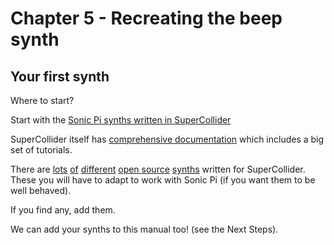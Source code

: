 # Chapter 5 - Recreating the beep synth

## Your first synth

Where to start?

Start with the [Sonic Pi synths written in SuperCollider](https://github.com/sonic-pi-net/sonic-pi/tree/dev/etc/synthdefs/designs/supercollider)

SuperCollider itself has [comprehensive documentation](https://doc.sccode.org/) which includes a big set of tutorials.

There are [lots](https://github.com/loopier/synthdefs) [of](https://github.com/SCLOrkHub/SCLOrkSynths) [different](http://sccode.org/1-5aD) [open source](https://github.com/supercollider-quarks/SynthDefPool) [synths](http://sccode.org/) written for SuperCollider. These you will have to adapt to work with Sonic Pi (if you want them to be well behaved).

If you find any, add them.

We can add your synths to this manual too! (see the Next Steps).
